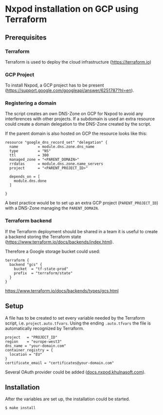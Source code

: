 # Nxpod installation on GCP using Terraform

## Prerequisites

### Terraform

Terraform is used to deploy the cloud infrastructure (https://terraform.io)

### GCP Project

To install Nxpod, a GCP project has to be present (https://support.google.com/googleapi/answer/6251787?hl=en).

### Registering a domain

The script creates an own DNS-Zone on GCP for Nxpod to avoid any interferences with other projects. If a subdomain is used an extra resource could create a domain delegation to the DNS-Zone created by the script.

If the parent domain is also hosted on GCP the resource looks like this:
```
resource "google_dns_record_set" "delegation" {
  name         = module.dns.zone.dns_name
  type         = "NS"
  ttl          = 300
  managed_zone = "<PARENT_DOMAIN>"
  rrdatas      = module.dns.zone.name_servers
  project      = "<PARENT_PROJECT_ID>"

  depends_on = [
    module.dns.done
  ]

}
```

A best practice would be to set up an extra GCP project (`PARENT_PROJECT_ID`) with a DNS-Zone managing the `PARENT_DOMAIN`.


### Terraform backend

If the Terraform deployment should be shared in a team it is useful to create a backend storing the Terraform state (https://www.terraform.io/docs/backends/index.html).

Therefore a Google storage bucket could used:
```
terraform {
  backend "gcs" {
    bucket  = "tf-state-prod"
    prefix  = "terraform/state"
  }
}
```
https://www.terraform.io/docs/backends/types/gcs.html

## Setup

A file has to be created to set every variable needed by the Terraform script, i.e. `project.auto.tfvars`. Using the ending `.auto.tfvars` the file is automatically recognized by Terraform.

```
project   = "PROJECT_ID"
region    = "europe-west3"
dns_name = "your-domain.com"
container_registry = {
  location = "EU"
}
certificate_email = "certificates@your-domain.com"
```

Several OAuth provider could be added ([docs.nxpod.khulnasoft.com](https://www.nxpod.khulnasoft.com/docs/self-hosted/latest/install/oauth/)).



## Installation

After the variables are set up, the installation could be started.

```
$ make install
```
